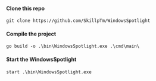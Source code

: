 #### Clone this repo
```
git clone https://github.com/SkillpTm/WindowsSpotlight
```

#### Compile the project
```
go build -o .\bin\WindowsSpotlight.exe .\cmd\main\
```

#### Start the WindowsSpotlight
```
start .\bin\WindowsSpotlight.exe
```
